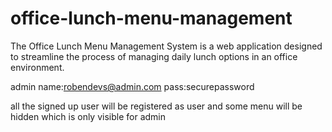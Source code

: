 # office-lunch-menu-management
The Office Lunch Menu Management System is a web application designed to streamline the process of managing daily lunch options in an office environment. 

admin name:robendevs@admin.com
pass:securepassword

all the signed up user will be registered as user and some menu will be hidden which is only visible for admin
